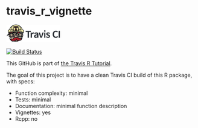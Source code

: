 # travis_r_vignette

[![Travis CI logo](TravisCI.png)](https://travis-ci.org)

[![Build Status](https://travis-ci.org/richelbilderbeek/travis_r_vignette.svg?branch=master)](https://travis-ci.org/richelbilderbeek/travis_r_vignette)

This GitHub is part of [the Travis R Tutorial](https://github.com/richelbilderbeek/travis_r_tutorial).

The goal of this project is to have a clean Travis CI build of this R package, with specs:
 * Function complexity: minimal
 * Tests: minimal
 * Documentation: minimal function description
 * Vignettes: yes
 * Rcpp: no